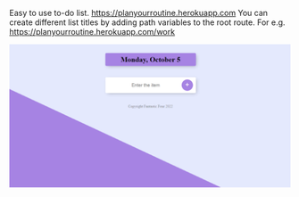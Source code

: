 
Easy to use to-do list. https://planyourroutine.herokuapp.com
You can create different list titles by adding path variables to the root route. For e.g. https://planyourroutine.herokuapp.com/work

![alt text](https://github.com/devang-7/Web-Development-Projects/blob/master/ToDo/Capture.PNG)
